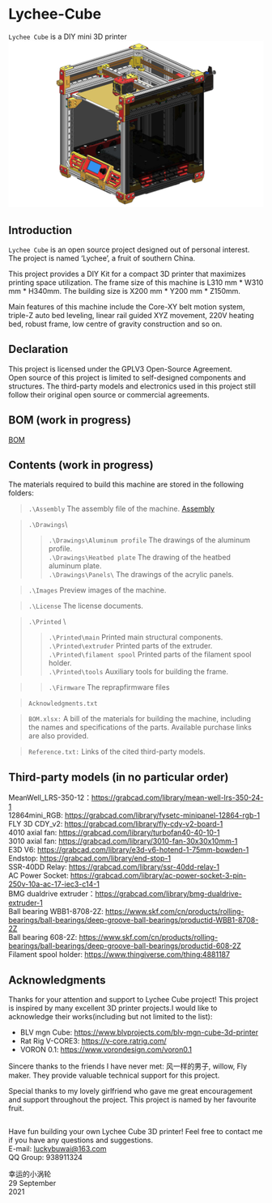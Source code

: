 # Lychee-Cube
`Lychee Cube` is a DIY mini 3D printer \
![Image of Lychee Cube](https://github.com/luckybuwai/Lychee-Cube-3D-Printer/blob/a63fc1c3456dba731e85a1feb0eee21498e18d54/Image/cover%20image.jpg)

## Introduction
`Lychee Cube` is an open source project designed out of personal interest. \
The project is named ‘Lychee’, a fruit of southern China. 

This project provides a DIY Kit for a compact 3D printer that maximizes printing space utilization. The frame size of this machine is L310 mm * W310 mm * H340mm. The building size is X200 mm * Y200 mm * Z150mm. 

Main features of this machine include the Core-XY belt motion system, triple-Z auto bed leveling, linear rail guided XYZ movement, 220V heating bed, robust frame, low centre of gravity construction and so on.
  
## Declaration
This project is licensed under the GPLV3 Open-Source Agreement. \
Open source of this project is limited to self-designed components and structures. The third-party models and electronics used in this project still follow their original open source or commercial agreements.


## BOM (work in progress)
[BOM](https://github.com/luckybuwai/Lychee-Cube-3D-Printer/blob/931138cb11c8285abbf8e22e45236c732e7351a9/BOM.xlsx)



## Contents (work in progress)
The materials required to build this machine are stored in the following folders:

>`.\Assembly` The assembly file of the machine. [Assembly](https://github.com/luckybuwai/Lychee-Cube-3D-Printer/blob/a50b316dc72a5c2cda73f2b95c605d006fdd450b/assembly.txt)

>`.\Drawings`\
>>`.\Drawings\Aluminum profile` The drawings of the aluminum profile.\
>>`.\Drawings\Heatbed plate` The drawing of the heatbed aluminum plate.\
>>`.\Drawings\Panels\` The drawings of the acrylic panels.

>`.\Images` Preview images of the machine.

>`.\License` The license documents.

>`.\Printed` \
>>`.\Printed\main` Printed main structural components.\
>>`.\Printed\extruder` Printed parts of the extruder.\
>>`.\Printed\filament spool` Printed parts of the filament spool holder.\
>>`.\Printed\tools` Auxiliary tools for building the frame.
  
>>`.\Firmware` The reprapfirmware files
  
>`Acknowledgments.txt`

>`BOM.xlsx:` A bill of the materials for building the machine, including the names and specifications of the parts. Available purchase links are also provided.

>`Reference.txt:` Links of the cited third-party models.

## Third-party models (in no particular order)
MeanWell_LRS-350-12：https://grabcad.com/library/mean-well-lrs-350-24-1 \
12864mini_RGB: https://grabcad.com/library/fysetc-minipanel-12864-rgb-1 \
FLY 3D CDY_v2: https://grabcad.com/library/fly-cdy-v2-board-1 \
4010 axial fan: https://grabcad.com/library/turbofan40-40-10-1 \
3010 axial fan: https://grabcad.com/library/3010-fan-30x30x10mm-1 \
E3D V6: https://grabcad.com/library/e3d-v6-hotend-1-75mm-bowden-1 \
Endstop: https://grabcad.com/library/end-stop-1 \
SSR-40DD Relay: https://grabcad.com/library/ssr-40dd-relay-1 \
AC Power Socket: https://grabcad.com/library/ac-power-socket-3-pin-250v-10a-ac-17-iec3-c14-1 \
BMG dualdrive extruder：https://grabcad.com/library/bmg-dualdrive-extruder-1 \
Ball bearing WBB1-8708-2Z: https://www.skf.com/cn/products/rolling-bearings/ball-bearings/deep-groove-ball-bearings/productid-WBB1-8708-2Z \
Ball bearing 608-2Z: https://www.skf.com/cn/products/rolling-bearings/ball-bearings/deep-groove-ball-bearings/productid-608-2Z \
Filament spool holder: https://www.thingiverse.com/thing:4881187

## Acknowledgments
Thanks for your attention and support to Lychee Cube project! This project is inspired by many excellent 3D printer projects.I would like to acknowledge their works(including but not limited to the list):

* BLV mgn Cube: https://www.blvprojects.com/blv-mgn-cube-3d-printer
* Rat Rig V-CORE3: https://v-core.ratrig.com/
* VORON 0.1: https://www.vorondesign.com/voron0.1

Sincere thanks to the friends I have never met: 风一样的男子, willow, Fly maker.  They provide valuable technical support for this project.

Special thanks to my lovely girlfriend who gave me great encouragement and support throughout the project. This project is named by her favourite fruit. 

##
Have fun building your own Lychee Cube 3D printer! Feel free to contact me if you have any questions and suggestions.\
E-mail: luckybuwai@163.com\
QQ Group: 938911324

幸运的小涡轮 \
29 September \
2021


